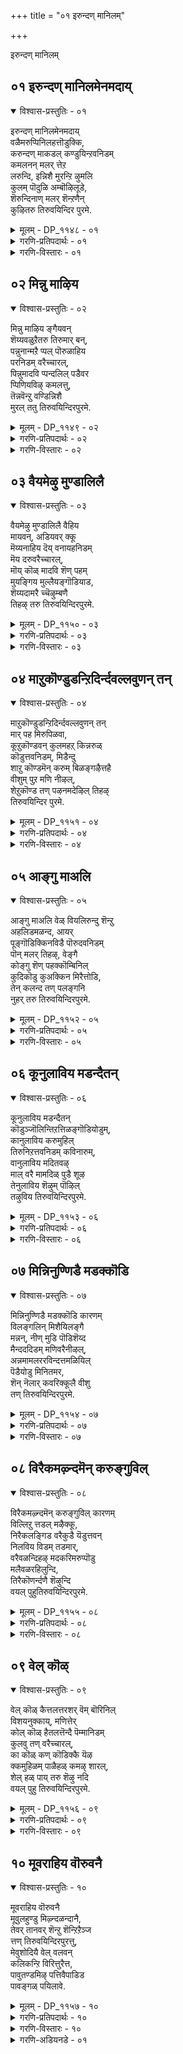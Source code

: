 +++
title = "०१ इरुन्दण् मानिलम्"

+++

इरुन्दण् मानिलम्

## ०१ इरुन्दण् मानिलमेनमदाय्

<details open><summary>विश्वास-प्रस्तुतिः - ०१</summary>

इरुन्दण् मानिलमेनमदाय्  
वळैमरुप्पिनिलहत्तॊडुक्कि,  
करुन्दण् माकडल् कण्डुयिन्ऱवनिडम्  
कमलनन् मलर् त्तेऱ  
लरुन्दि, इन्निशै मुरन्ऱि ऴुमलि  
कुलम् पॊदुळि अम्बॊऴिलूडे,  
शॆरुन्दिनाण् मलर् शॆन्ऱणैन्  
कुऴितरु तिरुवयिन्दिर पुरमे.
</details>

<details><summary>मूलम् - DP_११४८ - ०१</summary>

इरुन्दण् मानिलमेनमदाय्  
वळैमरुप्पिनिलहत्तॊडुक्कि,  
करुन्दण् माकडल् कण्डुयिन्ऱवनिडम्  
कमलनन् मलर् त्तेऱ  
लरुन्दि, इन्निशै मुरन्ऱि ऴुमलि  
कुलम् पॊदुळि अम्बॊऴिलूडे,  
शॆरुन्दिनाण् मलर् शॆन्ऱणैन्  
कुऴितरु तिरुवयिन्दिर पुरमे.
</details>

<details><summary>गरणि-प्रतिपदार्थः - ०१</summary>

इरु = बलु दॊड्ड, तण् = तम्पाद, मा = सुन्दरवाद, निलम् = भूमियन्नु, एनम् अदु आय् = हन्दिय रूप तळॆदु, वळै = बग्गि बॆळॆदिरुव, मरुप्पिन् = कोरॆहल्लुगळ, इलक्कु = लक्ष्यवागि, तॊडुक्कि = तॊडिसि, करु = कप्पनॆय, तण् = तम्पाद, मा = बलुदॊड्ड, कडल् = कडलल्लि, कण् तुयिन् रवन् = योग निद्रॆमाडुववन, इडम् = स्थळवॆन्दरॆ, कमलम् नल् मलर् = उत्तमवाद कमलद हूविन, तेऱल् = जेनन्नु, अरुन्दि = कुडिदु, इन् = इनिदागि, इशै= हाडन्नु, मुरन्ऱु = हाडिकॊण्डु, ऎऴुम् = \(ऎद्दु\) हरडुव, अलिकुलम् = दुम्बिगळ कूटगळु, पॊदुळि = तुम्बिकॊण्डु, अम् = सॊबगिन, पॊऴिल् = तोपुगळ, ऊडे = नडुवॆ इरुव, शॆरुन्दि = सुरहॊन्नॆय, नाण् मलर् = आगले अरळुत्तिरुव हूगळन्नु, शॆन्ऱु = होगि, अणैन्दु = सेरुव, उऴितरु = स्तळवाद, तिरु अयिन्दिरपुरमे = पवित्रवाद तिरुवहीन्द्रपुरवे. 
</details>

<details><summary>गरणि-विस्तारः - ०१</summary>

दॊड्डदू विस्तारवादद्दू तम्पादद्दू आद भूमियन्नु, हन्दिय स्वरूपनागि, बग्गि बॆळॆद कोरॆहल्लुगळ लक्ष्यवागि तॊडिसि, कप्पनॆय विशालवाद तम्पाद कडलल्लि योगनिद्रॆमाडुववन स्थळवॆन्दरॆ, उत्तमवाद कमलद हूविन मधुवन्नु कुडिदु इनिदागि हाडन्नु हाडिकॊण्डु ऎद्दु हरडुव दुम्बिगळ कूटगळु तुम्बिकॊण्डु, सॊबगिन तोपुगळ नडुवॆ इरुव सुरहॊन्नॆय अरळुत्तिरुव हूगळन्नु सेरुव स्थळवाद तिरुवहीन्द्रपुरवॆम्बुदे. 

सर्वेश्वरन हिरिमॆयन्नु अरियुवुदॆन्तु? आळ्वाररु हेळुत्तारॆ- 

हिन्दॆ, ऒन्दु कालदल्लि हिरण्याक्षनॆम्ब क्रूरराक्षसनु भूमियन्नु अपहरिसिकॊण्डाग, भूमियन्नु अवनिन्द उद्धरिसुवुदक्कागि, भगवन्तनु महावराहनागि अवतरिसिद. बळॆयन्तॆ भद्रवागिबॆळॆद तन्न कोरॆहल्लुगळिन्दले आ हिरण्याक्षनन्नु सीळि कॊन्दु, भूमियन्नु हिडिदॆत्ति अदर स्थानदल्लि निल्लिसिदनु. पाशुरद मॊदल पाददल्लि काणुव विषय इदु. 

हिरण्याक्षनन्नु सदॆबडिदद्दू, भूमियन्नु अदर स्थानदल्लि नॆलॆगॊळिसिद्दू भगवन्तनिगॆ बहळ आयासवन्नु तन्दितेनो ऎम्बन्तॆ, ऎरडनॆय पाददल्लि अपारवाद कडलल्लि भगवन्त पवडिसि योगनिद्रॆयल्लि तॊडगिदनु ऎम्बुदनु हेळिदॆ. 

समयवॊदगिदाग दुष्टनिग्रहवन्नु माडुवुदु शिष्टपरिपालनॆ माडुवुदु भगवन्तन हिरिमॆयॆन्दरॆ, अनन्तर, यावुदक्कू अण्टदन्तॆ निर्लिप्तनागि ऒण्टियागि दूरसरिदिरुवुदू अवन हॆच्चिन हिरिमॆ. 

भक्तपराधीननागि, आश्रितरक्षकनागि इरुव भगवन्तनु ईग नॆलॆगॊण्डिरुव स्थळवावुदु? इदु पाशुरद उळिद पादगळ विषय. आळ्वाररु हेळुत्तारॆ- तिरुवहीन्द्रपुरवॆम्ब दिव्यक्षेत्रदल्लि भगवन्तनु अर्चावतारियागि, भक्तरन्नु अनुग्रहिसुवुदक्कागिये, नॆलसिद्दानॆ. तिरुवहीन्द्रपुरवु प्रकृतिसुन्दरवाद स्थळ. अल्लि ऎल्लि नोडिदरू सॊबगिन तम्पुतोपुगळु. अवुगळ नडुवॆ अल्लल्लि शुभ्रवाद सरोवरगळु. अवुगळल्लि अरळिद सॊगसाद कमलद हूगळु. आ हूगळल्लि तुम्बिरुव मधुवन्नु कुडिदु मत्तवाद दुम्बिगळु सततवागि मनोहरवागि गानमाडुत्ता, गुम्पुगुम्पागि अलॆदाडुत्तिरुत्तवॆ. तोपुगळल्लि अल्लल्लि ऎत्तरवागि सुरहॊन्नॆ मरगळु. अवुगळल्लि हूगळु समृद्धवागि अरळिरुत्तवॆ. आ हूगळल्लू मधु तुम्बिदॆ. अलॆदाडुव दुम्बिगळु ई सुरहॊन्नॆय परिमळक्कू मधुविगू मारु होगि अवुगळन्नू आस्वादिसुत्तवॆ. इन्थ सुन्दर प्रकृतिय नडुवॆ भगवन्तनु नित्यवास माडुवुदु\!

आळ्वाररु “कवि” अल्लवे? इल्लि, बलु सुन्दरवाद रूपकवन्नु बळसिद्दारॆ. तिरुवहिन्द्रपुरदल्लि दुम्बिगळु ऎडॆबिडदॆ आस्वादिसुवुदक्कू आनन्दिसुवुदक्कू कमलद हूगळल्लि मत्तु सुरहॊन्नॆय् अहूगळल्लि मधुवु तुम्बिरुव हागॆये, अल्लिय भक्तरिगॆ ऎल्ल बगॆय सौकर्यगळिवॆ. आलूरिनल्लि प्रकृतिसिद्धवागि ऒदगिरुव ’मधु’वे भागवद्गुणानुभव. अदन्नु अरसुव मत्तु आस्वादिसुव ’दुम्बि’गळे भगवद्भक्तरु. भगवद्गुणानुभवदल्लि मत्तरागि भक्तरु भगवन्तन गुणगानमाडुत्त कालवन्नु सन्तोषवागि कळॆयुत्तारॆ. ऎल्लॆल्लि भागवतर तण्डगळु कलॆयुत्तवॆयो, ऎल्लॆल्लि भगवन्तन गुणगान नडॆयुत्तदॆयो, अल्लॆल्ला भक्तरिगॆ हितवाद ’मधु’वे दॊरॆयुवुदु. अदन्नु आनन्ददिन्द अनुभविसुवुदक्कू, भगवन्तन सेवॆयन्नु मनसारमाडुवुदक्कू तिरुवहीन्द्रपुरवु \(दिव्याक्षेत्रवु\) ऎडॆगॊडुत्तदॆ. हीगॆ, ज्ञानक्कू कर्मक्कू आकरवागि अवुगळ मूलक भक्तियन्नु हॆच्चिसुवुदक्कॆ अनुकूलवाद, दिव्यवाद वातावरणवू सन्निवेशवू तिरुवहीन्द्रपुरदल्लिदॆ.
</details>

## ०२ मिन्नु माऴिय

<details open><summary>विश्वास-प्रस्तुतिः - ०२</summary>

मिन्नु माऴिय ङ्गैयवन्   
शॆय्यवळुऱैतरु तिरुमार् बन्,  
पन्नुनान्मऱै प्पल् पॊरुळाहिय  
परनिडम् वरैच्चारल्,  
पिन्नुमादवि प्पन्दलिल् पडैवर  
प्पिणियविऴ् कमलत्तु,  
तॆन्नवॆन्ऱु वण्डिन्निशै  
मुरल् ततु तिरुवयिन्दिरपुरमे.
</details>

<details><summary>मूलम् - DP_११४९ - ०२</summary>

मिन्नु माऴिय ङ्गैयवन्   
शॆय्यवळुऱैतरु तिरुमार् बन्,  
पन्नुनान्मऱै प्पल् पॊरुळाहिय  
परनिडम् वरैच्चारल्,  
पिन्नुमादवि प्पन्दलिल् पडैवर  
प्पिणियविऴ् कमलत्तु,  
तॆन्नवॆन्ऱु वण्डिन्निशै  
मुरल् ततु तिरुवयिन्दिरपुरमे.
</details>

<details><summary>गरणि-प्रतिपदार्थः - ०२</summary>

मिन्नुम् = हॊळॆहॊळॆयुव, आऴि = चक्रायुधवन्नु, अम् कैयवन् = सुन्दरवाद कैयल्लि उळ्ळवनू, शॆय्यवळ् = लक्ष्मीदेवियु, उऱैतरु = नित्यवास माडुव, तिरु = पवित्रवाद, मार् बन् = वक्षवुळ्ळवनू, पन्नु = हॊगळि हाडुवन्थ, नान् मऱै = नाल्कु वेदगळ, पल् = हलवु बगॆय, पॊरुळ् = वस्तुगळु, आहिय = \(ताने\) आगिरुव, परन् = परनू, आदवन, इडम् = स्थळवॆन्दरॆ, परै शायल् = पर्वतद तप्पलिनल्लि, पिन्नुम् = हॆणॆदुकॊण्डिरुव, मादवि = माधवि लतॆय, पन्दलिल् = पन्दलिनल्लियू \(चप्परदल्लियू\), पॆडै = हॆण्णु दुम्बिगळु, वर = बरलु \(बन्दु सेरलु\), पिणि = कट्टन्नु अविऴ् = बिच्चुव, कमलत्तु = कमलद हूविनिन्द, तॆन्न ऎन्ऱु = ’तॆन्न’ ऎन्दु, वण्डु = दुम्बिगळु, इन् इशै = इनिदाद रागगळिन्द, मुरल् तरु = हाडुत्तिरुव, तिरु अयिन्दिरपुरमे = तिरुवहीन्द्रपुरवे. 
</details>

<details><summary>गरणि-विस्तारः - ०२</summary>

हॊळॆहॊळॆयुव चक्रायुधवन्नु सुन्दरवाद कैयल्लि उळ्ळवनू, लक्ष्मीदेवियु नित्यवास माडुव पवित्र वक्षस्थलवुळ्ळवनू, नाल्कु वेदगळु हॊगळि हाडुवन्थ हलवु बगॆय वस्तुगळु ताने आगिरुववनू इरुव स्थळवॆन्दरॆ, बॆट्टगळ तप्पलुगळल्लि दट्टवागि हॆणॆदुकॊण्डिरुव माधवी लतॆगळ चप्परगळल्लि हॆण्णुदुम्बिगळु बन्दु सेरलु, कमलदहूगळ बन्धनदिन्द बिडुगडॆ हॊन्दिद गण्डु दुम्बिगळु तॆन् तॆन् ऎन्दु इनिदाद रागगळिन्द हाडुत्तिरुव तिरुवहीन्द्रपुरवे. 

आळ्वाररु हेळुत्तारॆ- सर्वेश्वरनु दयासिन्धुवे\! दयास्वरूपळाद लक्ष्मीदेविगॆ तन्न वक्षस्थलदल्लिये \(हृदयदल्लिये\) नित्यवासमाडलु ऎडॆकॊट्टिद्दानॆ. भक्तरन्नु रक्षिसुवुदक्कागि, अवरिगॆ कष्टकॊडुव दुष्टरन्नु शिक्षिसुवुदक्कागि, तन्न बलगैयल्ले तीक्ष्णवागि प्रज्वलिसुव चक्रायुधवन्नु हिडिदु सिद्धनागिद्दानॆ. इदू सह अवन कारुण्यद परिणामवे. अवनु नाल्कुवेदगळिन्दलू विवरिसि हेळल्पडुव विविध वस्तुरूपने. ऎन्दरॆ, हागॆ विवरिसि हेळल्पडुव ऎल्लवू अवने. वेदप्रतिपाद्यनु भगवन्त. आ सर्वेश्वरने भक्तरन्नु उद्धरिसुवुदक्कागि तिरुवहीन्द्रपुरक्षेत्रदल्लि नॆलॆगॊण्डिद्दानॆ. 

तिरुवहीन्द्रपुरक्षेत्रवु प्रकृति रम्यवादद्दु. ऒन्दु कडॆ बॆट्टद तप्पलु. अदर अञ्चिनल्ले सुन्दरवाद तिळिनीरिन सरोवर. अवुगळ नडुवॆ चॆन्नागि बॆळॆद तोपुगळु. तोपुगळ मरगळन्नॆल्ला आवरिसि, ऎत्तरदल्लि, माधवीलतॆगळु, हॆणॆदुकॊण्डु सुन्दरवाद तम्पाद परिमळभरितवाद पन्दलन्नु \(चप्परवन्नु\) रचिसिवॆ. पन्दलिनल्लि हॆण्णु दुम्बिगळु हरडिकॊण्डु हाराडुत्तवॆ. गण्डुदुम्बिगळादरो सरोवरदल्लि अरळिद्द कमलद हूगळल्लि तुम्बिरुव जेनन्नु कुडियलु होगि, रात्रियागुवुदन्नु मरॆतु, अल्लिये सिक्किकॊण्डवु. बॆळगागुत्तले, कमलद हूगळु मत्तॆ बिरिदाग, सॆरॆयिन्द बिडुगडॆ हॊन्दिदबळिक, अवु मत्तॆ तम्म गॆळतियरन्नु कूडिकॊण्डु नलियुत्तवॆ. भगवन्तनु ई पवित्रक्षेत्रदल्लि नॆलसिद्दानॆ. 

अगलिद दुम्बिगळु इरुळु विरहवन्नु अनुभविसि, मत्तॆ बॆळगागुत्तले हेगॆ पुनर्मिलन हॊन्दि हर्शिसुत्तवॆयो हागॆये भक्तरु बॆळगागुत्तले भगवन्तनल्लि ऒन्दुगूडि, अर्चावतारियन्नु कण्णुतुम्ब नोडि हर्षिसुत्तारॆ.
</details>

## ०३ वैयमेऴु मुण्डालिलै

<details open><summary>विश्वास-प्रस्तुतिः - ०३</summary>

वैयमेऴु मुण्डालिलै वैहिय  
मायवन्, अडियवर् क्कू  
मॆय्यनाहिय दॆय् वनायहनिडम्  
मॆय दरुवरैच्चारल्,  
मॊय् कॊळ् मादवि शॆण् पहम्  
मुयङ्गिय मुल्लैयङ्गॊडियाड,  
शॆय्यदामरै च्चॆऴुम्बणै  
तिहऴ् तरु तिरुवयिन्दिरपुरमे.
</details>

<details><summary>मूलम् - DP_११५० - ०३</summary>

वैयमेऴु मुण्डालिलै वैहिय  
मायवन्, अडियवर् क्कू  
मॆय्यनाहिय दॆय् वनायहनिडम्  
मॆय दरुवरैच्चारल्,  
मॊय् कॊळ् मादवि शॆण् पहम्  
मुयङ्गिय मुल्लैयङ्गॊडियाड,  
शॆय्यदामरै च्चॆऴुम्बणै  
तिहऴ् तरु तिरुवयिन्दिरपुरमे.
</details>

<details><summary>गरणि-प्रतिपदार्थः - ०३</summary>

वैयम् = लोकगळु, एऴुम् = एळन्नू, उण्डु = कबळिसि \(उण्डु\), आल् इलै= आलद ऎलॆय मेलॆ, वैहिय = पवडिसि \(काल कळॆयुव\)रुव, मायवन् = आश्चर्यकारकनु, अडियवर् क्कु= आश्रितरिगॆ \(भक्तरिगॆ\), मॆय्यन् आहिय = निजस्वरूपनागिरुव, दॆय् वनायहन् = देवदेवन \(दैवनायकन\), इडम् = स्थळवॆन्दरॆ, मॆय् तरु= यथार्थवागिरुव, वरै = बॆट्टद, शारल् = तप्पलन्नु, मॊय् कॊळ् = तुम्बिकॊण्डिरुव, मादवि = माधविलतॆगळू, शॆण् अहम् = सम्पगॆ मरगळू, मुयङ्गिय = आलिङ्गिसिकॊण्डिरुव, मुल्लै= मल्लिगॆय, अम् कॊडि= बळ्ळिगळु आडुत्तिरुव, शॆय्यतामरै= कॆन्दावरॆयु, शॆऴु = चॆन्नागि बॆळॆदु, पणै = दॊड्डदागि अरळि, तिहऴ् तरु = कान्तियन्नुण्टुमाडुव, तिरुवयिन्दिरपुरमे = तिरुवहीन्द्रपुरवे. 
</details>

<details><summary>गरणि-विस्तारः - ०३</summary>

लोकगळु एळन्नू उण्डु, आलद ऎलॆय मेलॆ पवडिसि कालकळॆयुव आश्चर्यकार्‍अकनू, आश्रितरिगॆ \(भक्तरिगॆ\) निजस्वरूपनाघिरुव देवदेवन \(दैवनायकन\) स्थळवॆन्दरॆ, यथार्थवॆनिसुव बॆट्टद तप्पलन्नु आवरिसिकॊण्डिरुव माधवीलतॆगळू सम्पगॆ मरगळु, आलङ्गिसिकॊण्डिरुव सुन्दरवाद मल्लिगॆय बळिगळु आडुत्तिरुव मत्तु कॆन्दावरॆयु चॆन्नागि बॆळॆदु दॊड्डदागि अरळि कान्तियन्नुण्टुमाडुव तिरुवहीन्द्रपुरवे. 

प्रळय बन्दाग, एळु लोकगळन्नू ऒम्मॆले नुङ्गि बिडुवुदागलि, अवुगळु नाशवागदन्तॆ तन्न हॊट्टॆयल्लिट्टुकॊण्डु कापाडुवुदागलि, अनन्तर बहुविशालवाद कडलल्लि ऎळॆय मगुवागि, आलदॆलॆय मेलॆ, निर्लिप्ततॆयिन्द पवडिसि योगनिद्रॆयल्लि तॊडगुवुदागलि अद्भुत कार्‍यगळल्लवे? आश्चर्यकारकगळल्लवे? भगवन्तनन्नु अदक्कागिये ’मायन् मायावि, मायवन्’ ऎन्दु करॆयुवुदु. आदरॆ, अनन्य भक्तरिगॆ अवनु तन्न निजस्वरूपदल्ले तोरिकॊळ्ळुवनु. आद्दरिन्दले अवनन्नु ’मॆय्यवन्’ ऎन्नुवुदु. भगवन्तनु ब्रह्मादि सकलदेवतॆगळिगू देवनु, अदक्कागिये अवनन्नु’देवनायक’ ऎन्नुवुदु. तिरुवहीन्द्रपुरक्षेत्रदल्लि नॆलसिरुव भगवन्तनु मेलॆ हेळिद गुणगळन्नॆल्ला हॊन्दिरुवुदरिन्द, अवनन्नु “देवनायकस्वामि” ऎन्दे अन्वर्थवागि करॆयुवुदु.

तिरुवहीन्द्रपुरक्षेत्रद बॆट्टद बण्णवु भगवन्तन बण्णवन्नु यथार्थवागि होलुत्तदॆ. बॆट्टद तप्पलिनल्लि दॊड्ड दॊड्ड सम्पगॆय मरगळु हेरळवागि बॆळॆदिवॆ. आ मरगळन्नु आश्रयिसि हब्बिरुवुदु माधवीलतॆयू मल्लिगॆ बळ्ळियू. अवुगळ कुडिगळु गाळियल्लि स्वच्छन्दवागि आडुत्तवॆ. कॆळगॆ, सरोवरगळल्लि कॆन्दावरॆ हूगळु चॆन्नागि बॆळॆदु, दॊड्ड दॊड्ड हूगळागि अरळि, तुम्ब मधुवन्नू, अपूर्वकान्तियन्नू सूसि शोभिसुत्तवॆ. भगवन्तनु नित्यवासमाडुवुदु इन्थ दिव्यसुन्दरवाद प्रकृतिय नडुवॆये\!
</details>

## ०४ माऱुकॊण्डुडन्ऱिदिर्न्दवल्लवुणन् तन्

<details open><summary>विश्वास-प्रस्तुतिः - ०४</summary>

माऱुकॊण्डुडन्ऱिदिर्न्दवल्लवुणन् तन्  
मार् पह मिरुपिळवा,  
कूऱुकॊण्डवन् कुलमहऱ् किन्नरुळ्  
कॊडुत्तवनिडम्, मिडैन्दु  
शाऱु कॊण्डमॆन् करुम् बिळङ्गऴैत्तहै  
वीशुम् पुऱ मणि नीऴल्,  
शेऱुकॊण्ड तण् पऴनमदेऴिल् तिहऴ्  
तिरुवयिन्दिर पुरमे.
</details>

<details><summary>मूलम् - DP_११५१ - ०४</summary>

माऱुकॊण्डुडन्ऱिदिर्न्दवल्लवुणन् तन्  
मार् पह मिरुपिळवा,  
कूऱुकॊण्डवन् कुलमहऱ् किन्नरुळ्  
कॊडुत्तवनिडम्, मिडैन्दु  
शाऱु कॊण्डमॆन् करुम् बिळङ्गऴैत्तहै  
वीशुम् पुऱ मणि नीऴल्,  
शेऱुकॊण्ड तण् पऴनमदेऴिल् तिहऴ्  
तिरुवयिन्दिर पुरमे.
</details>

<details><summary>गरणि-प्रतिपदार्थः - ०४</summary>

माऱुकॊण्डु = शत्रुत्ववन्नु हिडिदु, उडन्ऱु = गर्वदिन्द बीगुत्ता, ऎदिर् त्त = ऎदुरिसिद वल् = बलिष्ठनाद, अवुणन् तन् = राक्षसन, मार् वहम् = ऎदॆय प्रदेशवन्नु, इरु पिळवु आ = ऎरडु भागवागुवन्तॆ, कूऱुकॊण्डु = सीळिहाकि, अवन् = अवन, कुलम् = कुलद, महऱ् कु = मगनिगॆ, इन् = इनिदागि, अरुळ् = अनुग्रहवन्नु, कॊडुत्तवन् = दयॆ नीडिदवन, इडम् = स्थळवॆन्दरॆ,मिडैन्दु = हॆणॆदुकॊण्डु शाऱु कॊण्डु = रसमयवागिरुव, मॆल् = मृदुवाद, करुम्बु = कब्बिन, इळ कऴै = ऎळॆय जल्लॆयु, तहै = तडॆदु \(निन्तु\), विशुम्बु उऱ = आकाशदवरॆगॆ बॆळॆदिरलु, मणि = सुन्दरवाद, नीऴल् = नॆरळु, शेऱुकॊण्डु = कॆसरिनल्लि, तण् = तम्पागिरुव, पऴनमदु = नीरनॆलॆगळु, ऎऴल् = सॊबगिनिन्द कूडि, तिहऴ् = बॆळगुत्तिरुव, तिरु अयिन्दिरपुरमे = तिरुवहीन्द्रपुरवे. 
</details>

<details><summary>गरणि-विस्तारः - ०४</summary>

शत्रुत्वववन्नु तळॆदु गर्वदिन्द बीगुत्ता ऎदुरिसिद बलिष्ठनाद राक्षसन ऎदॆय प्रदेशवन्नु ऎरडु होळागुवन्तॆ सीळिहाकि, अवन कुलदवने आद अवन मगनिगॆ इनिदागि अनुग्रहवन्नु दयॆनीडिदवन स्थळवॆन्दरॆ, हॆणॆदुकॊण्डु रसमयवागिरुव कब्बिन ऎळॆय जल्लॆगळु निन्तु आकाशदवरॆगॆ बॆळॆदिरलु अदर सुन्दरवाद नॆरळु कॆसरिनल्लि काणिसुव हागॆ तम्पागिरुव नीरनॆलॆगळु सॊबगिनिन्दकूडि बॆळगुत्तिरुव तिरुवहीन्द्रपुरवे. 

इवरु अवरु ऎन्नदॆ भगवन्तनु ऎल्लरिगू ऒळ्ळॆयवनु – ऎल्लरिगू बन्धु. आदरॆ, अवन मेलॆ वैरवन्नु बॆळॆसि, शत्रुत्ववन्नु साधिसुत्ता गर्वदिन्द बीगुववनु यारे आदरू, अवनु ऎष्टे बलशालियादरू, अवनिगॆ तक्कशास्ति माडुत्तानॆ भगवन्त. महाबलिष्ठनू राक्षसराजनू आद हिरण्यकशिपुविन ऎदॆयन्नु ऎरडु होळागि सीळिद्दू, अवन कुलदवने अवन मगने आद प्रह्लादनन्नु तन्नवनॆन्दु भाविसि अनुग्रहिसिद्दू भगवन्तन नल्मॆगॆ निदर्शन\! 

वस्तुवू अदर नॆरळु ऎडॆबिडदॆ ऒडगूडिद्दरू सह, अदरदर निलुमॆगॆ तक्कन्तॆ,स्वभावक्कॆ तक्कन्तॆ, अदक्कॆ सौकर्यवॊदगुत्तदॆ. सॊगसागि आकाशदवरॆगॆ निमिरि निन्तु बॆळॆयुव कब्बिगू अदर नॆरळिगूइरुव तारतम्यवे ऒन्दु निदर्शन. कब्बिनल्लि मधुरवाद रसवन्नु उण्टुमाडुवुदू, अष्टे सुन्दरवागिरुव अदर नॆरळिगॆ तम्पाद कॆसरिन प्रदेशवन्नु ऒदगिसुवुदू भगवन्तन कृपॆये. भगवन्तनिगॆ परमभोग्यवॆनिसुवुदु अवनल्लिडुव मधुरवाद अचलवाद भक्तिभाववे. तोरिकॆय भक्तिगॆ बॆलॆयॆल्लि? अदु कब्बिन जल्लॆय नॆरळिनन्तॆये.
</details>

## ०५ आङ्गु माअलि

<details open><summary>विश्वास-प्रस्तुतिः - ०५</summary>

आङ्गु माअलि वेळ् वियलिरुन्दु शॆन्ऱु  
अहलिडमळन्द, आयर्  
पूङ्गॊडिक्किनविडै पॊरुदवनिडम्  
पॊन् मलर् तिहऴ्, वेङ्गै  
कोङ्गु शॆण् पहक्कॊम्बिनिल्  
कुदिकॊडु कुअक्किन मिरैत्तोडि,  
तेन् कलन्द तण् पलङ्गनि  
नुहर् तरु तिरुवयिन्दिरपुरमे.
</details>

<details><summary>मूलम् - DP_११५२ - ०५</summary>

आङ्गु माअलि वेळ् वियलिरुन्दु शॆन्ऱु  
अहलिडमळन्द, आयर्  
पूङ्गॊडिक्किनविडै पॊरुदवनिडम्  
पॊन् मलर् तिहऴ्, वेङ्गै  
कोङ्गु शॆण् पहक्कॊम्बिनिल्  
कुदिकॊडु कुअक्किन मिरैत्तोडि,  
तेन् कलन्द तण् पलङ्गनि  
नुहर् तरु तिरुवयिन्दिरपुरमे.
</details>

<details><summary>गरणि-प्रतिपदार्थः - ०५</summary>

मावलि वेळ् वियिल् = महाबलिय यागशालॆगॆ, शॆन्ऱु = होगि, इरन्दु = याचिसि, आङ्गु = अल्लिये, अहल् = हरडिरुव, इडम् = भूमियन्नॆल्ला, अळन्दु = अळॆदुकॊण्डु, आयर् = गोवळर, पूकॊडिक्कु = हूविनबळ्ळियन्तिरुववळिगागि, इनम् विडै = वृषभगळ कूटवन्नु, पॊरुदवन् = होराटदल्लि गॆद्दवन, इडम् =स्थळवॆन्दरॆ, पॊन् मलर् तिहऴ् = चिन्नद हूगळिन्द बॆळगुव, वेङ्गै, कोङ्गु, शॆण् = पहम् = वेङ्गैमरगळ, कोङ्गु मरगळ, सम्पगॆ मरगळ, कॊम्बिनिल् = कॊम्बॆगळिन्द, कुदिकॊण्डु = नॆगॆदाडुत्ता, कुरङ्गु इनम्= कोतिगळ कूटगळु, इरैतरु= किरिचाडुत्ता, ओडि = ओडाडुत्ता, तेन् कलन्द = जेनु कलसिद, तण्= तम्पाद, पलङ्गनि = हलसिन हण्णुगळन्नु, नुहर् तरु = तिन्दु आनन्दिसुव, तिरु अयिन्दिर पुरमे = तिरुवहीन्द्रपुरवे. 
</details>

<details><summary>गरणि-विस्तारः - ०५</summary>

महाबलिय यागशालॆगॆ होगि, याचिसि, अल्लिये, विस्तारवाद भूमियन्नॆल्ला अळॆदुकॊण्डु, गोवळर हूविनबळ्ळियन्तिरुववळिगागि वृषभगळ कूटवन्नु होराडि गॆद्दवन स्थळवॆन्दरॆ, चिन्नद हूगळिन्द बॆळगुव वेङ्गै, कोङ्गु मत्तु सम्पगॆ मरगळ कॊम्बॆगळल्लि नॆगॆदाडुत्ता, किरिचाडुत्ता, ओडुत्त इरुव कोतिगळ कूटगळु जेनु कलसिद तम्पाद हलसिन हण्णन्नु तिन्दु आनन्दिसुव तिरुवहीन्द्रपुरवे. 

तिरुवहीन्द्रपुरदल्लि नॆलसिरुव भगवन्तनु अद्भुतसमर्थ, हिन्दॆ, महाबलिय यागशालॆगॆ अवनु होदद्दु वामनवटुवागि. अल्लि बलिचक्रवर्तियन्नु याचिसिद्दु तन्न पुट्ट हॆज्जॆयल्लि मूरे हॆज्जॆ नॆलवन्नु. महादानियाद बलिचक्रवर्तियु ’कॊट्टॆ’ नॆन्द कूडले, अवनु अद्भुताश्चर्यकरवाद, नम्बुवुदक्कॆ असाध्यवाद त्रिविक्रमनागि बॆळॆद\! अनन्तरवे, तन्न ऒन्दे हॆज्जॆयिन्द विशालवाद भूमियन्नॆल्ला अळॆदुबिट्टद्दु\! 

मत्तॆ, इन्नॊन्दु सल, स्वामियु श्रीकृष्णनागि अवतरिसिदाग, गोवळवंशदल्लि हूविन कॊण्डियन्तॆ सुकुमारियागिद्द सत्यॆ \(नीळादेवि, नप्पिन्नै\)यन्नु कैहिडियलु होगि, अवळिगागि फणवागि इट्टिद्द बलिष्ठवाद एळुगूळिगळन्नू ऒब्बने ऎदुरिसि, निरायासवागि अवुगळन्नु कट्टिहाकिद्दु\!

तिरुवहिलिन्द्रपुरक्षेत्रदल्लि नानाजातिय काडुमरगळु बॆळॆयुत्तवॆ. अवुगळल्लॆल्ला, हळदिबण्णद हूगळु गॊञ्चलु गॊञ्चलागि जिगियुत्ता, चिन्नदहूगळन्तॆ हॊळॆयुत्तवॆ. मरगळल्लि कोतिगळु स्वेच्छॆयिन्द कॊम्बॆयिन्द कॊम्बॆगॆ हारुत्तवॆ, नॆगॆदाडुत्तवॆ, अटवाडुत्तवॆ, किरिचाडुत्तवॆ, ओडुत्तवॆ. अल्लदॆ, चॆन्नागि मागिद, जेनु कलॆत, हलसिन हण्णन्नु तिन्दु हर्षिसुत्तवॆ. तम्पाद हर्षदायकवाद रम्यवाद प्रकृतिय नडुवॆये सर्वेश्वरनु नित्यवास माडुवुदु.
</details>

## ०६ कूनुलाविय मडन्दैतन्

<details open><summary>विश्वास-प्रस्तुतिः - ०६</summary>

कूनुलाविय मडन्दैतन्  
कॊडुञ्जॊलिन्तिऱत्तिळङ्गॊडियोडुम्,  
कानुलाविय करुमुहिल्  
तिरुनिऱत्तवनिडम् कविनारुम्,  
वानुलाविय मदितवऴ्  
माल् वरै मामदिळ् पुडै शूऴ  
तेनुलाविय शॆऴुम् पॊऴिल्  
तऴुविय तिरुवयिन्दिरपुरमे.
</details>

<details><summary>मूलम् - DP_११५३ - ०६</summary>

कूनुलाविय मडन्दैतन्  
कॊडुञ्जॊलिन्तिऱत्तिळङ्गॊडियोडुम्,  
कानुलाविय करुमुहिल्  
तिरुनिऱत्तवनिडम् कविनारुम्,  
वानुलाविय मदितवऴ्  
माल् वरै मामदिळ् पुडै शूऴ  
तेनुलाविय शॆऴुम् पॊऴिल्  
तऴुविय तिरुवयिन्दिरपुरमे.
</details>

<details><summary>गरणि-प्रतिपदार्थः - ०६</summary>

कून् उलाविय = गूनियागि सञ्चरिसुत्तिद्द, मडन्दै तन् = स्त्रीय, कॊडुम् शॊलिन् = क्रूर \(वक्रवाद\)वाद मातिन, तिऱत्तु = कारणदिन्द, इळकॊडियोडुम् = ऎळॆय बळ्ळियन्थवळॊडनॆ, कान् उलाविय = काडिनल्लि सञ्चरिसिद, करुमुहिल्= कार्मुगिलिनन्थ, तिरुनिऱत्तवन् = श्रेष्ठवाद बण्णदवन, इडम् = स्थळवॆन्दरॆ, कविन् = सॊबगु, आरुम् = तुम्बिरुव, वान् = आकाशदल्लि \(बानिनल्लि\), उलाविय = सञ्चरिसुव, मदि = चन्द्रनु, तवळ् = तॆवळि दाटुव, माल्वरै = दॊड्ड बॆट्टवन्नू, मामदिळ् = दॊड्ड कोटॆयन्नू, पुडै शूऴ = पक्कगळल्लि सुत्तुवरिदिरुव, तेन् उलाविय = दुम्बिगळु सञ्चरिसुव, शॆऴुम् = चॆन्नागि बॆळॆदिरुव, पॊऴिल् = तोपुगळिन्दलू, तऴुविय = सुत्तुवरिदिरुव तिरु अनियिनिद उरमे = तिरुवहिलिद्रपुरवे. 
</details>

<details><summary>गरणि-विस्तारः - ०६</summary>

गूनियागि सञ्चरिसुत्तिद्द स्त्रीय वक्रवाद मातिन कारणदिन्द ऎळॆय बळियन्थवळॊडनॆ काडिनल्लि सञ्चरिसिद कार्मुगिलिनन्थ श्रेष्ठवाद बण्णदवन स्थळवॆन्दरॆ, सॊबगु तुम्बिरुव बानिनल्लि सञ्चरिसुव चन्द्रनु तॆवळि दाटुवन्थ दॊड्ड बॆट्टदिन्दलू, दॊड्डकोटॆयिन्दलू ऎल्ल पक्कगळल्लू सुत्तुवरिद मत्तु दुम्बिगळु सञ्चरिसुव चॆन्नागि बॆळॆदिरुव तोपुगळिन्दलू सुत्तुवरिदिरुव तिरुवहीन्द्रपुरवे. 

आ गूनिय मैयेनो वक्रवागित्तु. दिट, आदरॆ, अवळ मनस्सू हागॆये वक्रवागबेके? राणि कैकेयिय आप्तसखियाद मन्थरॆ अन्थवळु. तन्न गॆळतिगॆ अवळु उपकारमाडबेकु. अदक्कागि तक्क समयवन्नु कादुकॊण्डिरबेडवे? आ सुसमयवू ऒदगि बन्तु. दशरथमहाराजनु तन्न हिरिय मगनाद श्रीरामनिगॆ ’युवराज’ पट्टाभिषेकवन्नु कट्टुवुदॆन्दु निर्धरिसि, मुहूर्तवन्नु गॊत्तु माडिद. मन्थरॆगॆ तोरितु अदे उत्तमवाद समयवॆन्दु. कूडले, गॆळतिगॆ बोधिसिदळु- दशरथनिन्द अवळु पडॆयबेकागिद्द ऎरडु वरगळन्नु ऎन्दरॆ ’रामनन्नु हदिनाल्कु वर्षगळु काडिगॆ अट्टुवुदु’ मत्तु ’भरतनिगॆ युवराजपट्टवन्नु कट्टुवुदु’ ऎन्दु केळबेकॆन्दु हेळिकॊट्टळु. आ कारणदिन्द श्रीरामनु ऎळॆयबळ्ळियन्तॆ कोमलळाद सीतादेवियॊडनॆ काडिनल्लि सञ्चरिसबेकायितु. 

मळॆय मोडदन्तॆ कान्ति पूर्णवाद बण्णदवनाद श्रीरामनु श्यामसुन्दरनाद मेघश्याम\! 

तिरुवहीन्द्रपुरक्षेत्रदल्लि दॊड्ड बॆट्टविदॆ. अदु बानिनवरॆगॆ बॆळॆदिदॆ. सॊबगु तुम्बिरुव बानिनल्लि मॆल्लमॆल्लगॆ सञ्चरिसुव पूर्णचन्द्रनु ई बॆट्टदमेलॆ, ऎच्चरिकॆयिन्द तॆवळिकॊण्डु सञ्चरिसबेगुवुदु. ई क्षेत्रवन्नु दॊड्ड\(ऎत्तरवाद\)दाद कोटॆयु ऎत्तरवागि चॆन्नागि बॆळॆदिरुव तोपू सुत्तुवरिदिवॆ. तोपिनल्लि दुम्बिगळु ऎल्लॆल्लियू हरडिकॊण्डु, गानमाडुत्ता, हूविनिन्द हूविगॆ अलॆदाडुत्तिरुत्तवॆ. ऎन्थ रम्यवाद, भगवन्तनु नॆलसलु योग्यवाद स्थळ अदु\!
</details>

## ०७ मिन्निनुण्णिडै मडक्कॊडि

<details open><summary>विश्वास-प्रस्तुतिः - ०७</summary>

मिन्निनुण्णिडै मडक्कॊडि कारणम्   
विलङ्गलिन् मिशैयिलङ्गै  
मन्नन्, नीण् मुडि पॊडिशॆय्द  
मैन्दददिडम् मणिवरैनीऴल्,  
अन्नमामलररविन्दत्तमळियिल्  
पॆडैयोडु मिनितमर,  
शॆन् नॆलार् कवरिक्कूलै वीशु  
तण् तिरुवयिन्दिरपुरमे.
</details>

<details><summary>मूलम् - DP_११५४ - ०७</summary>

मिन्निनुण्णिडै मडक्कॊडि कारणम्   
विलङ्गलिन् मिशैयिलङ्गै  
मन्नन्, नीण् मुडि पॊडिशॆय्द  
मैन्दददिडम् मणिवरैनीऴल्,  
अन्नमामलररविन्दत्तमळियिल्  
पॆडैयोडु मिनितमर,  
शॆन् नॆलार् कवरिक्कूलै वीशु  
तण् तिरुवयिन्दिरपुरमे.
</details>

<details><summary>गरणि-प्रतिपदार्थः - ०७</summary>

मिन्निन् = मिञ्चिनन्थ, नुण् = सूक्ष्मवाद, इडै = नडुवुळ्ळवळू, मडम् = साध्वियू, कॊडि = बळ्ळियन्तॆ कोमलवादवळू, आदवळ, कारणम् = कारणवागि, विलङ्गलिन् = बॆट्टद, मिशै = शिखरदल्लि कारणवागि, विलङ्गलिन् = बॆट्टद, मिशै = शिखरदल्लिरुव, इलङ्गै = लङ्कॆय, मन्नन्= राजन, नीळ् = मुडि = ऎत्तरवाद किरीटवन्नु, पॊडि शॆय्द = पुडिपुडि माडिद, मैन्दनदु = पराक्रमिय, इडम् = स्थळवॆन्दरॆ, मणि = सुन्दरवाद, वरै = बॆट्टद, नीविल् = नॆळलल्लि, अन्नम् = हंसगळु, मामलर् = दॊड्ड हूगळाद, अरविन्दत्तु = अरविन्दद \(तावरॆहूविन\) अमळियिल् = हासुगॆयल्लि, पॆडैयोडुमॆ = हॆण्णिनॊडनॆ, इनिदु= प्रेमदिम्द, अमर = कूडिकॊण्डिरुव, शॆन्नॆल् = कॆम्बत्त, आर् = तुम्बिरुव, कवरि कुलै = चामरद कुच्चुगळु, वीशुम् = बीसुत्तिरुव, तण् = तम्पाद, तिरुअयिन्दिरपुरमे = तिरुवहीन्द्रपुरवे. 
</details>

<details><summary>गरणि-विस्तारः - ०७</summary>

मिञ्चिनन्थ सूक्ष्मवाद नडुवन्नुळ्ळ, साध्वियाद, बळ्ळियन्तॆ कोमलळादवळ कारणवागि, बॆट्टद शिखरदल्लिरुव लङ्कॆय राजन ऎत्तरवाद किरीटवन्नुपुडिपुडि माडिद पराक्रमिय स्थळवॆन्दरॆ, सुन्दरवाद बॆट्टद नॆळलल्लि हंसगळु तावरॆय दॊड्ड हूगळ हासुगॆयल्लि अवुगळ हॆण्णुगळॊडनॆ प्रेमदिन्द कूडिकॊण्डिरुव, कॆम्बत्त तुम्बिरुव चामरद कुचुगळु बीसुत्तिरुव तम्पाद तिरुवहीन्द्रपुरवे. 

अलॆगळिन्द तुम्बि भयङ्करवाद समुद्रदिन्द सुत्तुवरिदिद्दु लङ्काद्वीप. अदरल्लि सुवेल ऎम्बुदु ऎत्तरवाद बॆट्ट. आ बॆट्टक्कॆ त्रिकूट शिखर. अदर मेलॆ सुभद्रवागि ऎन्थ पराक्रमिये आदरू अवनिगॆ दुर्भेद्यवागि निर्मितवादद्दु लङ्कापट्टण. अल्लिय राजने रावणासुर, अवनु श्रीरामनधर्मपत्नियाद सीतादेवियन्नु अपहरिसिकॊण्डु तन्न राजधानियाद लङ्कॆयल्लि सॆरॆ हाकिद्द. श्रीरामनु तन्न हॆण्डतिय निमित्तवागि अन्थ दुर्भेद्यवाद लङ्कॆयन्नु प्रवेशिसि, रावणन ऎत्तरवाद रत्नकिरीटगळन्नु पुडिपुडि माडि, अवनन्नु कॊन्द महापराक्रमि. इष्टू मॊदलु भागद विषय. 

तिरुवहीन्द्रपुरदबॆट्ट बहळ ऎत्तरवादद्दु. अदर उद्दनाद नॆरळु अदर बुडदल्लिरुव सरोवरगळ मेलॆ बीळुत्तदॆ. आ सरोवरगळ तुम्ब तावरॆ हूगळु दॊड्डदॊड्डदागि अरळिरुत्तवॆ. सरोवरदल्लि वासिसुव हंसगळु आ तावरॆ हूगळन्ने तम्म मॆत्तनॆय हासुगॆयन्नागि माडिकॊळ्ळुत्तवॆ. अल्लि, हंसदम्पतिगळु मलगि सुखवागि निद्रिसुत्तवॆ. ऎल्लि नोडिदरू कॆम्बट्टद गद्दॆगळु. गद्दॆगळल्लि बत्तद तॆनॆगळु कुच्चुकुच्चागि, चामरवन्नु बीसुवाग आडुवन्तॆ, आडुत्तिरुत्तवॆ. रम्यवू प्रशान्तवू आद ई स्थळदल्ले भगवन्तनु नॆलसिरुवुदु\!
</details>

## ०८ विरैकमऴ्न्दमॆन् करुङ्गुविल्

<details open><summary>विश्वास-प्रस्तुतिः - ०८</summary>

विरैकमऴ्न्दमॆन् करुङ्गुविल् कारणम्  
विल्लिऱु त्तडल् मऴैक्कू,   
निरैकलङ्गिड वरैकुडै यॆडुत्तवन्  
निलविय विडम् तडमार्,  
वरैवळन्दिहऴ् मदकरिमरुप्पॊडु  
मलैवळरहिलुन्दि,  
तिरैकॊणर्न्दणै शॆऴुन्दि  
वयल् पुहुतिरुवयिन्दिरपुरमे.
</details>

<details><summary>मूलम् - DP_११५५ - ०८</summary>

विरैकमऴ्न्दमॆन् करुङ्गुविल् कारणम्  
विल्लिऱु त्तडल् मऴैक्कू,   
निरैकलङ्गिड वरैकुडै यॆडुत्तवन्  
निलविय विडम् तडमार्,  
वरैवळन्दिहऴ् मदकरिमरुप्पॊडु  
मलैवळरहिलुन्दि,  
तिरैकॊणर्न्दणै शॆऴुन्दि  
वयल् पुहुतिरुवयिन्दिरपुरमे.
</details>

<details><summary>गरणि-प्रतिपदार्थः - ०८</summary>

विरै= परिमळवन्नु, कमऴ्न्द = बीसुत्तिरुव, मॆन् = मृदुवाद, करुकुऴल् = कप्पुकूदलिनवळ, कारणम् = कारणदिन्द, विल् = बिल्लन्नु, इऱुत्तु = मुरिदवनू, अडल् = बलवाद, मऱैक्कू = मळॆगॆ, निरै = आकळ तण्डवु, कलङ्गिड = परितपिसलु, वरै= बॆट्टवन्नु, कुडै = कॊडॆयन्नागि, ऎडुत्तवन् = ऎत्तिहिडिदवनू, निलविय = नॆलसिरुव, इडम् = स्थळवॆन्दरॆ, नडम् = तटाकगळु, आर् = तुम्बिद, वरै = बॆट्टक्कॆ, वळम् = सॊबगन्नु, तिहळ् = बॆळगिसुव, मदकरि = मद्दानॆय, मरुप्पॊडु = दन्तगळन्नू मलै = बॆट्टदल्लि, वळर् = बॆळॆदिरुव, अहिल् = अगरुमरगळन्नु, तिरै = अलॆगळिन्द उन्दि= तळ्ळिकॊण्डु, कॊणर्न्दु = बन्दु, अणै = सेरुव, शॆऴु = सुन्दरवाद, नदियु, वयल् = गद्दॆगळल्लि, पुहु = नुग्गि हरियुव, तिरु अयिन्दिरपुरमे = तिरुवहीन्द्रपुरवे. 
</details>

<details><summary>गरणि-विस्तारः - ०८</summary>

परिमळवन्नु बीसुत्तिरुव मृदुवाद कप्पुकूदलिनवळ कारणदिन्द बिल्लन्नु मुरिदवनू, बलवाद मळॆगॆ आकळ मन्दॆयु परितपिसलु बॆट्टवन्नु तॊडॆयागि ऎत्तिहिडिदवनू नॆलसिरुव स्थळवॆन्दरॆ, तटाकगळु तुम्बिद बॆट्टक्कॆ सॊबगन्नु बॆळगिसुव मद्दानॆय दन्तगळन्नू अगरुमरगळन्नु अलॆगळिन्द तळ्ळिकॊण्डु बन्दु सेरुव सुन्दरवाद नदियु गद्दॆगळल्लि नुग्गि हरियुव तिरुवहीन्द्रपुरवे. 

तिरुवहीन्द्रपुरदल्लि नॆलसिरुव देवनायकस्वामिये, हिन्दॆ, श्रीरामनागियू, श्रीकृष्णनागियू अवतरिसिद्दु. ऎळॆय वयस्सिनल्लिये विश्वामित्रमहर्षिगळ यज्ञवन्नु रक्षिसुवुदक्कागि श्रीरामनु अवरॊडनॆ काडिगॆ होदनु. अल्लि, महर्षिगळिन्द धनुर्विद्यॆयन्नु साङ्गवागि कलितु, यज्ञकण्टकराद ताटकि मॊदलाद दुष्टराक्षसरन्नु सदॆबडिदनु. आ समयक्कॆ सरियागि मिथिलानगरदल्लि सीतादेविगॆ स्वयंवरवॆन्दु तिळिद महर्षिगळु श्रीरामनन्नु अल्लिगॆ करॆदॊय्दरु. मिथिलानगरदल्लि सीतादेवियन्नु कैहिडियलु फणवागि इट्टिद्द शिवधनुवन्नु हॆडॆयेरिसलु होगि, श्रीरामनु अदन्नु मुरिदुहाकिदनु. परिमळवन्नु बीरुव मृदुवाद कप्पुकूदलिन सीतादेवियन्नु मदुवॆयादुदे अदर फल\! 

श्रीकृष्णनागि नन्दगोकुलदल्लि बॆळॆयुत्तिद्दाग, गोवळरॆल्ल सेरि वर्षक्कॊम्मॆ देवेन्द्रनन्नु पूजिसि अवनिगॆ दॊड्ड ऎडॆनीडुवुदु वाडिकॆयागित्तु. ऒन्दु सल, देवेन्द्रनिगॆ बदलागि तमगॆल्ल उपकारियाद गोवर्धनगिरिगे पूजॆयन्नू ऎडॆयन्नू नीडबेकॆन्दु बालकृष्णनु सलहॆमाडिदनु. आ सल गोवळरु गोवर्धनगिरियन्ने पूजिसिदरु. देवेन्द्रनिगॆ कोप बन्तु. इडिय गोकुलवन्ने नाशगॊळिसुवुदागि, अवनु बहळ बिरुसिन मळॆयन्नु एळुदिनगळ काल ऎडॆबिडदॆ सुरिसिदनु. इदरिन्द नॊन्द गोवुगळन्नू गोवळरन्नू रक्षिसुवुदक्कागि बालकृष्णनु आ गोवर्धन गिरियन्ने ऎत्ति कॊडॆयन्तॆ हिडिदु आ प्रदक्षकनादनु. 

तिरुवहीन्द्रपुर क्षेत्रदल्लि हरियुव नदियु तटाकगळन्नु तुम्बिसुवुदु बॆट्टक्कॆ सॊबगन्नु तरुवुदु. आनॆय दन्तगळन्नू अगरुमरगळन्नू तळ्ळिकॊण्डु इळिदु क्षेत्रद सम्पत्तन्नु हॆच्चिसुवुदु. बत्तद गद्दॆगळिगॆ नीरन्नु हरिसि फलवत्तागि माडुवुदु. 

भगवन्तनू अवन सृष्टियू जनरिगॆ महदुपकारिगळे अल्लवे?
</details>

## ०९ वेल् कॊळ्

<details open><summary>विश्वास-प्रस्तुतिः - ०९</summary>

वेल् कॊळ् कैत्तलत्तरशर् वॆम् बॊरिनिल्  
विशयनुक्काय्, मणित्तेर्  
कोल् कॊळ् हैतलत्तॆन्दै पॆम्मानिडम्  
कुलवु तण् वरैच्चारल्,  
का कॊळ् कण् कॊडिक्कै यॆऴ  
क्कमुहिळम् पाळैहळ् कमऴ् शारल्,  
शेल् हळ् पाय् तरु शॆऴु नदि  
वयल् पुहु तिरुवयिन्दिरपुरमे.
</details>

<details><summary>मूलम् - DP_११५६ - ०९</summary>

वेल् कॊळ् कैत्तलत्तरशर् वॆम् बॊरिनिल्  
विशयनुक्काय्, मणित्तेर्  
कोल् कॊळ् हैतलत्तॆन्दै पॆम्मानिडम्  
कुलवु तण् वरैच्चारल्,  
का कॊळ् कण् कॊडिक्कै यॆऴ  
क्कमुहिळम् पाळैहळ् कमऴ् शारल्,  
शेल् हळ् पाय् तरु शॆऴु नदि  
वयल् पुहु तिरुवयिन्दिरपुरमे.
</details>

<details><summary>गरणि-प्रतिपदार्थः - ०९</summary>

कैत्तलत्तु = कैयल्लि, वेल् कॊळ् = वेलायुधवन्नुळ्ळ, अरशर् = अरसर, वॆम् पॊनिनिल् = घोरयुद्धदल्लि, विशयनुक्कू आय् = विजयनिगॆ सहायकनागि, मणितेर् = रत्नमयवाद रथदल्लि, कै तलत्तु = कैयल्लि, कोल् कॊळ् = छावटियन्नु हिडिदु निन्त, ऎन्दै = तन्दॆयाद, पॆम्मान् इडम् = स्वामिय स्थळवॆन्दरॆ, कुलवु = कॊण्डाडतक्क, तण् = तम्पाद, वरै = बॆट्टद शारल् = तप्पलिनल्लि, काल् कॊळ् = हॊसतनवन्नु पडॆद वीळॆयदॆलॆ, कण् कॊडि = सॊबगिन कुडिगळु, कैयॆऴ = समृद्धियागि बॆळॆद, मत्तु कमुहु = अडकॆय, इळम् = ऎळॆय, पाळैहळ् = हॊम्बाळॆगळु, कमऴ् = परिमळवन्नि बीरुव, शारल् = तप्पलिनल्लि, शेल् हळ् = मीनुगळु, पाय् तरु = नॆगॆदाडुव, शॆऴुनदि = विस्तारवाद नदिगळु वयल् पुहु = गद्दॆगळल्लि हरियुव, तिरु अयिन्दिरपुरमे = तिरुवहीन्द्रपुरवे. 
</details>

<details><summary>गरणि-विस्तारः - ०९</summary>

कैयल्लि वेलायुधगळन्नुळ्ळ अरसर घोरयुद्धदल्लि विजयनिगॆ सहायकनागि रत्नमयवाद रथदल्लि कैयल्लि छावटियन्नु हिडिदु निन्त नन्न \(तन्दॆयाद\) स्वामिय स्थळवॆन्दरॆ, कॊण्डाडतक्क तम्पाद बॆट्टद तप्पलल्लि हॊसदागि चिगुरिद सॊगसाद वीळॆयदॆलॆय कुडिगळू, परिमळभारितवाद अडकॆय ऎळॆय हॊम्बाळॆगळू, तप्पलिनल्लि हरियुव नदिगळल्लि नॆगॆदाडुव मीनुगळू, विस्तारवाद गद्दॆगळल्लि हरियुव नदिगळू इरुव तिरुवहीन्द्रपुरवे. 

तिरुवहीन्द्रपुरदल्लि नॆलसिरुव देवनायकनु, हिन्दॆ, अनेक मन्दि अरसरु नॆरॆदिरुव कुरुक्षेत्रयुद्धदल्लि, श्रीकृष्णनागि अवतरिसि, अर्जुनन सार्थियागि, अवन रत्नमयवाद रथदल्लि कैयल्लि छावटियन्नु हिडिदु निन्तु, अवनिगॆ विजयवन्नु गळिसि कॊट्ट सहायकने. 

तिरुवहीन्द्रपुरद बॆट्टद तप्पलल्लि हॊसदागि चिगुरिद सॊगसाद वीळॆयदॆलॆय कुडिगळू, परिमळवन्नु बीरुत्तिरुव अडकॆय ऎळॆय हॊम्बाळॆगळू, हरियुव नदिगळल्लि चिम्मिनॆगॆयुव मीनुगळू विस्तारवाद गद्दॆगळल्लि तुम्बि हरियुव नदिगळू शोभिसुत्तवॆ.
</details>

## १० मूवराहिय वॊरुवनै

<details open><summary>विश्वास-प्रस्तुतिः - १०</summary>

मूवराहिय वॊरुवनै  
मूवुलहुण्डु मिऴ्न्दळन्दानै,  
तेवर् तानवर् शॆन्ऱु शॆन्ऱिऱैञ्ज  
त्तण् तिरुवयिन्दिरपुरत्तु,  
मेवुशोदियै वेल् वलवन्  
कलिकन्ऱि विरित्तुरैत्त,  
पावुतण्डमिऴ् पत्तिवैपाडिड  
पावङ्गळ् पयिलावे.
</details>

<details><summary>मूलम् - DP_११५७ - १०</summary>

मूवराहिय वॊरुवनै  
मूवुलहुण्डु मिऴ्न्दळन्दानै,  
तेवर् तानवर् शॆन्ऱु शॆन्ऱिऱैञ्ज  
त्तण् तिरुवयिन्दिरपुरत्तु,  
मेवुशोदियै वेल् वलवन्  
कलिकन्ऱि विरित्तुरैत्त,  
पावुतण्डमिऴ् पत्तिवैपाडिड  
पावङ्गळ् पयिलावे.
</details>

<details><summary>गरणि-प्रतिपदार्थः - १०</summary>

मूवर् = मूरु मूर्तिगळु, आहिय = आगिरुव, ऒरुवनै = ऒब्बनन्नु, मू उलहु = मूरुलोकगळन्नु, उण्डु = उण्डु, उमिऴ्न्दु = उगुळि, अळन्दानै = अळॆदवनन्नु, तेवर् तानवर् = देवतॆगळू दानवरू, शॆन्ऱु शॆन्ऱु = होगि होगि, इऱैञ्ज = भजिसि पूजिसुवन्तॆ, तण् = तम्पाद, तिरु अयिन्दिरपुरत्तु = तिरुवहिन्द्रपुरदल्लि, मेवु = नॆलसिरुव, शोदियै = ज्योतिस्वरूपनन्नु, वेल् वलवन् = वेलायुधवन्नु हिडियलु समर्थनाद, कलि कन्ऱि = कलिध्वंसियु, विरित्तु = विवरिसि, उरैत्त = हेळिद, पावु = प्रसरिसिरुव, तण् = हितकरवाद, तमिळ् = तमिळिन, पत्तु = हत्तु पाशुरगळु, इवै = इवुगळन्नु, पाडिड = हाडलु, पावङ्गळ् = पापगळु, पयिलावे = अण्टुवुदे इल्ल. 
</details>

<details><summary>गरणि-विस्तारः - १०</summary>

मूरुमूर्तिगळागिरुव ऒब्बनन्नु, मूरु लोकगळन्नू उण्डु उगुळि अळॆदवनन्नु, देवतॆगळू दानवरू होगिहोगि भजिसिपूजिसुवन्तॆ तम्पाद तिरुवहीन्द्रपुरदल्लि नॆलसिरुव ज्योतिस्वरूपनन्नु वेलायुधवन्नु हिडियलु समर्थनाद कलिध्वंसियु विवरिसि हेळिद, प्रसरिसिरुव हितकरवाद तमिळिन ई हत्तु पाशुरगळन्नु हाडिदरॆ, पापगळु अण्टुवुदे इल्ल. 

ऒब्बने आगिरुव सर्वेश्वरनु, तानु नडॆसबेकाद सृष्टि, स्थिति, लयगळॆम्ब मूरु कार्यगळन्नु निर्वहिसुवुदक्कॆ बेरॆबेरॆ मूरु रूपगळन्नु तळॆदु, त्रिमूर्तिस्वरूपनॆनिसिदनु. अवने लयकर्तनागि स्वर्ग, मर्त्य, पाताळगळॆम्ब मूरु लोकगळन्नू नुङ्गि हाकुवुदल्लदॆ अवुगळन्नु भद्रवागि तन्न हॊट्टॆयल्लिट्टु कापाडुवनु. मत्तॆ सृष्टिसमय बन्दाग, अवने सृष्टिकर्तनागि अवुगळन्नु हॊरहाकुवनु. अवने असाधारणनाद त्रिविक्रमस्वरूपनागि, तन्न ऎरडे हॆज्जॆगळिन्द, तन्न सृष्टियॆल्लवन्नू, अळॆदु हाकि, तन्न अपरिमित सामर्थ्यवन्नु व्यक्तपडिसिदनु. आ सर्वेश्वरनिगॆ देवतॆगळु मणियुत्तारॆ, दानवरू मणियुत्तारॆ. अवरॆल्लरू अवनन्नु मेलिन्द मेलॆ भजिसि पूजिसलु अनुकूलिसलॆन्दु अवनीग तिरुवहीन्द्रपुरक्षेत्रदल्लि बॆळगुव दिव्यज्योतियागि नॆलसिद्दानॆ. 

सर्वेश्वरन हिरिमॆयन्नू अवन अनुपम सामर्थ्यवन्नू, आश्चर्यकरवाद अवन चरित्रॆयन्नू विवरिसि, विस्तारवागि हरडिरुव हितवाद तमिळिन हत्तु पाशुरगळल्लि हाडिरुववरु, तिरुमङ्गै आळ्वाररु. अवरू सामान्यरल्ल वेलायुधवन्नु हिडियुवुदरल्लि, अदन्नु यशस्वियागि प्रयोगिसुवुदरल्लि समर्थरु. कलिधंसि ऎम्ब बिरुदन्नु पडॆदवरु. कविये अवरु. आद्दरिन्द अवरु रचिसिद ई हत्तु पाशुरगळन्नु चॆन्नागि अर्थमाडिकॊण्डु हाडुववरिगॆ याव बगॆय पापवू अण्टुवुदिल्लवॆन्दु आळ्वाररु आश्वासनॆ नीडुत्तारॆ.

भगवन्तन गुण, नामसङ्कीर्तनॆगळन्नु नडॆसुवुदर मूलकवो अनवरतवू अवन दिव्यचरितॆयन्नु हेळि, हाडि, चिन्तिसुत्तिरुवुदर मूलकवो, अवुगळन्नु विवरिसि हेळिरुव साहित्यवन्नु ओदि, अरितु, ऎडॆबिडदॆ मनन माडुवुदर मूलकवो भगवन्तनल्लि मनस्सन्नु नॆलॆगॊळिसलु साध्य. आग चञ्चलवागि इन्द्रियगळल्लिये वर्तिसुव मनस्सन्नु विषयगळ कडॆगॆ बिडदन्तॆ तडॆगट्टबहुदु. इदरिन्द मनस्सु परिशुद्धवागि, भगवद्विषयदल्लिये नॆलॆगॊळ्ळुत्तदॆ. मनस्सन्नु शुद्धवागिडुवुदु हेगॆ, अदन्नु नॆलॆगॊळिसुवुदु हेगॆ, पापरहितवागि इरिसिकॊळ्ळुवुदु हेगॆ ऎम्बुदन्नु, आळ्वाररु सङ्क्षेपवागि कॆलवे मातुगळल्लि ऎन्दरॆ “पापगळु अण्टुवुदे इल्ल” ऎन्दु हेळुत्त, तिळियपडिसिद्दारॆ. इन्द्रियगळ कडॆगॆ बिट्टरॆ अल्लवे मनस्सु विषयासक्तवागुवुदु? पाप माडुवुदु? अदन्नु शुद्धगॊळिसुवुदे उत्तमकार्यवॆन्दु, अदक्कॆ दारियन्नु तोरिसुवुदे, ई तिरुमॊऴिगॆ फलश्रुति. 

</details>

<details><summary>गरणि-अडियनडे - ०१</summary>

इरुन्दण् , मिन्, वैयम्, माऱु, अङ्गु, कून्, मिन्, विरै, वेल्, मूवर् \(ऊन\). 
</details>
